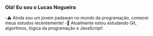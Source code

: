### Olá! Eu sou o Lucas Nogueira

-⚠️ Ainda sou um jovem padawan no mundo da programação, comecei meus estudos recentemente!
-📖 Atualmente estou estudando Git, algoritmos, lógica da programação e JavaScript!



